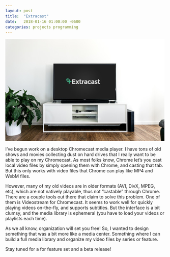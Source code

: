 ```yaml
---
layout: post
title:  "Extracast"
date:   2018-01-16 01:00:00 -0600
categories: projects programming
---
```

![logo on television](/assets/images/extracast.jpg)


I’ve begun work on a desktop Chromecast media player. I have tons of old shows and movies collecting dust on hard drives that I really want to be able to play on my Chromecast. As most folks know, Chrome let’s you cast local video files by simply opening them with Chrome, and casting that tab. But this only works with video files that Chrome can play like MP4 and WebM files.

However, many of my old videos are in older formats (AVI, DivX, MPEG, etc), which are not natively playable, thus not “castable” through Chrome. There are a couple tools out there that claim to solve this problem. One of them is Videostream for Chromecast. It seems to work well for quickly playing videos on-the-fly, and supports subtitles. But the interface is a bit clumsy, and the media library is ephemeral (you have to load your videos or playlists each time).

As we all know, organization will set you free! So, I wanted to design something that was a bit more like a media center. Something where I can build a full media library and organize my video files by series or feature.

Stay tuned for a for feature set and a beta release!